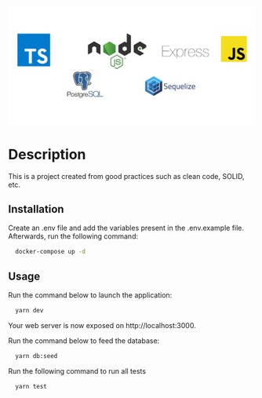 [![Logo](./logo.png)](http://docs.sequelizejs.com)

# Description

This is a project created from good practices such as clean code, SOLID, etc.

## Installation

Create an .env file and add the variables present in the .env.example file. Afterwards, run the following command:

```zsh
  docker-compose up -d
```

## Usage

Run the command below to launch the application:

```zsh
  yarn dev
```

Your web server is now exposed on http://localhost:3000.

Run the command below to feed the database:

```zsh
  yarn db:seed
```

Run the following command to run all tests

```zsh
  yarn test
```
